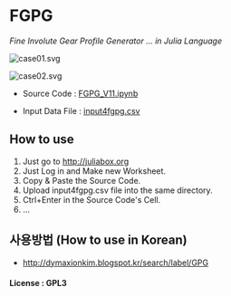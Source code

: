 # FGPG
_Fine Involute Gear Profile Generator ... in Julia Language_

![case01.svg](http://1.bp.blogspot.com/-F_kEDwR4niE/VW8n2-qTsiI/AAAAAAAAcJA/iV22T-clb6U/s640/20150603_006.png)

![case02.svg](http://1.bp.blogspot.com/-r8eonu7ySqY/VW8n2peQToI/AAAAAAAAcI8/wmAs91TuN6g/s640/20150603_005.png)


* Source Code : [FGPG_V11.ipynb](http://nbviewer.ipython.org/gist/dymaxionkim/fe9015463cd41cfb3f40)

* Input Data File : [input4fgpg.csv](https://github.com/dymaxionkim/FGPG/blob/master/input4fgpg.csv)

## How to use
1. Just go to http://juliabox.org
2. Just Log in and Make new Worksheet.
3. Copy & Paste the Source Code.
4. Upload input4fgpg.csv file into the same directory.
5. Ctrl+Enter in the Source Code's Cell.
6. ...

## 사용방법 (How to use in Korean)
* <http://dymaxionkim.blogspot.kr/search/label/GPG>

#### License : GPL3

